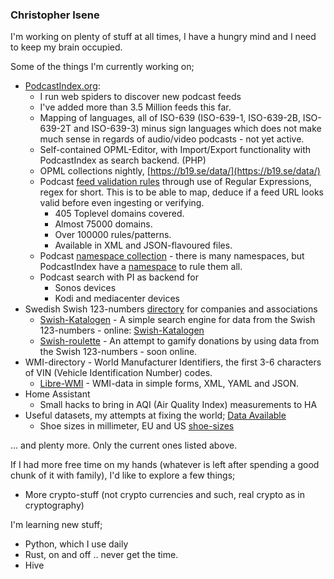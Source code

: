 ### Christopher Isene



I'm working on plenty of stuff at all times, I have a hungry mind and I need to keep my brain occupied.

Some of the things I'm currently working on;

* [PodcastIndex.org](https://podcastindex.org/):
  * I run web spiders to discover new podcast feeds
  * I've added more than 3.5 Million feeds this far.
  * Mapping of languages, all of ISO-639 (ISO-639-1, ISO-639-2B, ISO-639-2T and ISO-639-3) minus sign languages which does not make much sense in regards of audio/video podcasts - not yet active.
  * Self-contained OPML-Editor, with Import/Export functionality with PodcastIndex as search backend. (PHP)
  * OPML collections nightly, [https://b19.se/data/](https://b19.se/data/)
  * Podcast [feed validation rules](https://github.com/cisene/podcast-map) through use of Regular Expressions, regex for short. This is to be able to map, deduce if a feed URL looks valid before even ingesting or verifying.
    * 405 Toplevel domains covered.
    * Almost 75000 domains.
    * Over 100000 rules/patterns.
    * Available in XML and JSON-flavoured files.
  * Podcast [namespace collection](https://gist.github.com/cisene/cf67d4fc9d4d4dc892630cac4a3adcb0) - there is many namespaces, but PodcastIndex have a [namespace](https://github.com/Podcastindex-org/podcast-namespace) to rule them all.
  * Podcast search with PI as backend for
    * Sonos devices
    * Kodi and mediacenter devices
* Swedish Swish 123-numbers [directory](https://github.com/cisene/swish-123) for companies and associations
  * [Swish-Katalogen](https://github.com/cisene/swish-katalogen) - A simple search engine for data from the Swish 123-numbers - online: [Swish-Katalogen](https://b19.se/swish-katalogen/)
  * [Swish-roulette](https://github.com/cisene/swish-roulette) - An attempt to gamify donations by using data from the Swish 123-numbers - soon online.
* WMI-directory - World Manufacturer Identifiers, the first 3-6 characters of VIN (Vehicle Identification Number) codes.
  * [Libre-WMI](https://github.com/cisene/libre-wmi) - WMI-data in simple forms, XML, YAML and JSON.
* Home Assistant
  * Small hacks to bring in AQI (Air Quality Index) measurements to HA
* Useful datasets, my attempts at fixing the world; [Data Available](https://github.com/cisene/data-available)
  * Shoe sizes in millimeter, EU and US [shoe-sizes](https://github.com/cisene/data-available/blob/master/INT/shoe-sizes.yaml)


... and plenty more. Only the current ones listed above.



If I had more free time on my hands (whatever is left after spending a good chunk of it with family), I'd like to explore a few things;

* More crypto-stuff (not crypto currencies and such, real crypto as in cryptography)



I'm learning new stuff;

* Python, which I use daily
* Rust, on and off .. never get the time.
* Hive



